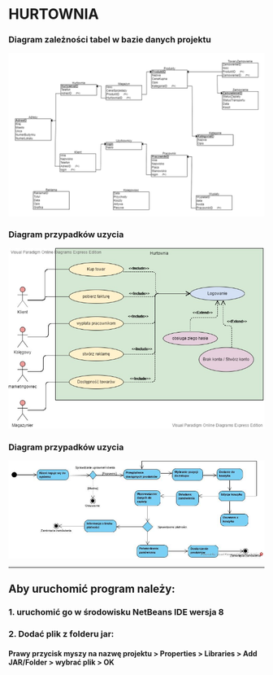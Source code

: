 #                                                              HURTOWNIA





### Diagram zależności tabel w bazie danych projektu
![diagram ERD](ERD.png)

### Diagram przypadków uzycia
![diagram przypadków użycia](useDiagram.jpg)

### Diagram przypadków uzycia
![diagram aktywności](activity_diagram.jpg)

***

## Aby uruchomić program należy:
### 1. uruchomić go w środowisku NetBeans IDE wersja 8
### 2. Dodać plik z folderu jar:
 
####  Prawy przycisk myszy na nazwę projektu > Properties > Libraries > Add JAR/Folder > wybrać plik > OK 
